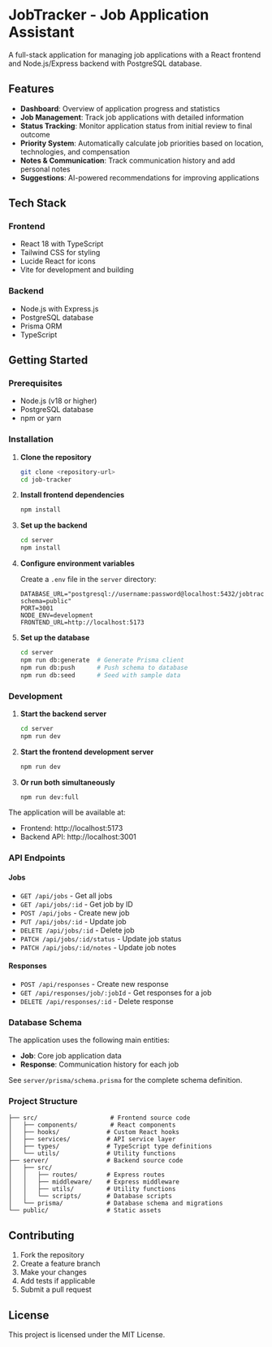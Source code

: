 # JobTracker - Job Application Assistant

A full-stack application for managing job applications with a React frontend and Node.js/Express backend with PostgreSQL database.

## Features

- **Dashboard**: Overview of application progress and statistics
- **Job Management**: Track job applications with detailed information
- **Status Tracking**: Monitor application status from initial review to final outcome
- **Priority System**: Automatically calculate job priorities based on location, technologies, and compensation
- **Notes & Communication**: Track communication history and add personal notes
- **Suggestions**: AI-powered recommendations for improving applications

## Tech Stack

### Frontend
- React 18 with TypeScript
- Tailwind CSS for styling
- Lucide React for icons
- Vite for development and building

### Backend
- Node.js with Express.js
- PostgreSQL database
- Prisma ORM
- TypeScript

## Getting Started

### Prerequisites
- Node.js (v18 or higher)
- PostgreSQL database
- npm or yarn

### Installation

1. **Clone the repository**
   ```bash
   git clone <repository-url>
   cd job-tracker
   ```

2. **Install frontend dependencies**
   ```bash
   npm install
   ```

3. **Set up the backend**
   ```bash
   cd server
   npm install
   ```

4. **Configure environment variables**
   
   Create a `.env` file in the `server` directory:
   ```env
   DATABASE_URL="postgresql://username:password@localhost:5432/jobtracker?schema=public"
   PORT=3001
   NODE_ENV=development
   FRONTEND_URL=http://localhost:5173
   ```

5. **Set up the database**
   ```bash
   cd server
   npm run db:generate  # Generate Prisma client
   npm run db:push      # Push schema to database
   npm run db:seed      # Seed with sample data
   ```

### Development

1. **Start the backend server**
   ```bash
   cd server
   npm run dev
   ```

2. **Start the frontend development server**
   ```bash
   npm run dev
   ```

3. **Or run both simultaneously**
   ```bash
   npm run dev:full
   ```

The application will be available at:
- Frontend: http://localhost:5173
- Backend API: http://localhost:3001

### API Endpoints

#### Jobs
- `GET /api/jobs` - Get all jobs
- `GET /api/jobs/:id` - Get job by ID
- `POST /api/jobs` - Create new job
- `PUT /api/jobs/:id` - Update job
- `DELETE /api/jobs/:id` - Delete job
- `PATCH /api/jobs/:id/status` - Update job status
- `PATCH /api/jobs/:id/notes` - Update job notes

#### Responses
- `POST /api/responses` - Create new response
- `GET /api/responses/job/:jobId` - Get responses for a job
- `DELETE /api/responses/:id` - Delete response

### Database Schema

The application uses the following main entities:

- **Job**: Core job application data
- **Response**: Communication history for each job

See `server/prisma/schema.prisma` for the complete schema definition.

### Project Structure

```
├── src/                    # Frontend source code
│   ├── components/         # React components
│   ├── hooks/             # Custom React hooks
│   ├── services/          # API service layer
│   ├── types/             # TypeScript type definitions
│   └── utils/             # Utility functions
├── server/                # Backend source code
│   ├── src/
│   │   ├── routes/        # Express routes
│   │   ├── middleware/    # Express middleware
│   │   ├── utils/         # Utility functions
│   │   └── scripts/       # Database scripts
│   └── prisma/            # Database schema and migrations
└── public/                # Static assets
```

## Contributing

1. Fork the repository
2. Create a feature branch
3. Make your changes
4. Add tests if applicable
5. Submit a pull request

## License

This project is licensed under the MIT License.